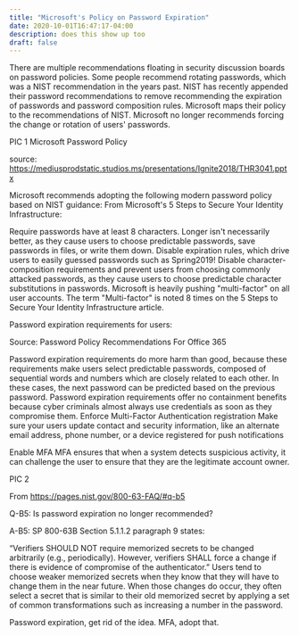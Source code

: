 ```yaml
---
title: "Microsoft's Policy on Password Expiration"
date: 2020-10-01T16:47:17-04:00
description: does this show up too
draft: false
---
```


There are multiple recommendations floating in security discussion boards on password policies. Some people recommend rotating passwords, which was a NIST recommendation in the years past. NIST has recently appended their password recommendations to remove recommending the expiration of passwords and password composition rules. Microsoft maps their policy to the recommendations of NIST. Microsoft no longer recommends forcing the change or rotation of users' passwords.

PIC 1
Microsoft Password Policy

source: https://mediusprodstatic.studios.ms/presentations/Ignite2018/THR3041.pptx

Microsoft recommends adopting the following modern password policy based on NIST guidance:
From Microsoft's 5 Steps to Secure Your Identity Infrastructure:

Require passwords have at least 8 characters. Longer isn't necessarily better, as they cause users to choose predictable passwords, save passwords in files, or write them down.
Disable expiration rules, which drive users to easily guessed passwords such as Spring2019!
Disable character-composition requirements and prevent users from choosing commonly attacked passwords, as they cause users to choose predictable character substitutions in passwords.
Microsoft is heavily pushing "multi-factor" on all user accounts.  The term "Multi-factor" is noted 8 times on the 5 Steps to Secure Your Identity Infrastructure article.

Password expiration requirements for users:

Source: Password Policy Recommendations For Office 365

Password expiration requirements do more harm than good, because these requirements make users select predictable passwords, composed of sequential words and numbers which are closely related to each other. In these cases, the next password can be predicted based on the previous password. Password expiration requirements offer no containment benefits because cyber criminals almost always use credentials as soon as they compromise them.
Enforce Multi-Factor Authentication registration
Make sure your users update contact and security information, like an alternate email address, phone number, or a device registered for push notifications

Enable MFA
MFA ensures that when a system detects suspicious activity, it can challenge the user to ensure that they are the legitimate account owner.

PIC 2
 

From https://pages.nist.gov/800-63-FAQ/#q-b5

Q-B5: Is password expiration no longer recommended?

A-B5: SP 800-63B Section 5.1.1.2 paragraph 9 states:

“Verifiers SHOULD NOT require memorized secrets to be changed arbitrarily (e.g., periodically). However, verifiers SHALL force a change if there is evidence of compromise of the authenticator.”
Users tend to choose weaker memorized secrets when they know that they will have to change them in the near future. When those changes do occur, they often select a secret that is similar to their old memorized secret by applying a set of common transformations such as increasing a number in the password.

Password expiration, get rid of the idea.
MFA, adopt that.